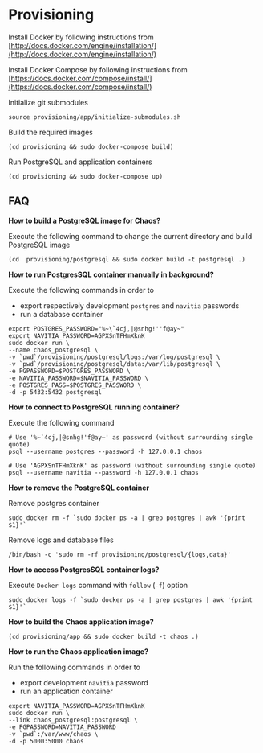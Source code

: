 # Provisioning

Install Docker by following instructions from [http://docs.docker.com/engine/installation/](http://docs.docker.com/engine/installation/)

Install Docker Compose by following instructions from [https://docs.docker.com/compose/install/](https://docs.docker.com/compose/install/)

Initialize git submodules

```
source provisioning/app/initialize-submodules.sh
```

Build the required images

```
(cd provisioning && sudo docker-compose build)
```

Run PostgreSQL and application containers

```
(cd provisioning && sudo docker-compose up)
```

## FAQ

**How to build a PostgreSQL image for Chaos?**

Execute the following command to change the current directory and build PostgreSQL image

```
(cd  provisioning/postgresql && sudo docker build -t postgresql .)
```

**How to run PostgresSQL container manually in background?**

Execute the following commands in order to
 * export respectively development `postgres` and `navitia` passwords
 * run a database container

```
export POSTGRES_PASSWORD="%~\`4cj,|@snhg!''f@ay~"
export NAVITIA_PASSWORD=AGPXSnTFHmXknK
sudo docker run \
--name chaos_postgresql \
-v `pwd`/provisioning/postgresql/logs:/var/log/postgresql \
-v `pwd`/provisioning/postgresql/data:/var/lib/postgresql \
-e PGPASSWORD=$POSTGRES_PASSWORD \
-e NAVITIA_PASSWORD=$NAVITIA_PASSWORD \
-e POSTGRES_PASS=$POSTGRES_PASSWORD \
-d -p 5432:5432 postgresql
```

**How to connect to PostgreSQL running container?**

Execute the following command

```
# Use '%~`4cj,|@snhg!'f@ay~' as password (without surrounding single quote)
psql --username postgres --password -h 127.0.0.1 chaos
```

```
# Use 'AGPXSnTFHmXknK' as password (without surrounding single quote)
psql --username navitia --password -h 127.0.0.1 chaos
```

**How to remove the PostgreSQL container**

Remove postgres container

```
sudo docker rm -f `sudo docker ps -a | grep postgres | awk '{print $1}'`
```

Remove logs and database files

```
/bin/bash -c 'sudo rm -rf provisioning/postgresql/{logs,data}'
```

**How to access PostgresSQL container logs?**

Execute `Docker logs` command with `follow` (`-f`) option

```
sudo docker logs -f `sudo docker ps -a | grep postgres | awk '{print $1}'`
```

**How to build the Chaos application image?**

```
(cd provisioning/app && sudo docker build -t chaos .)
```

**How to run the Chaos application image?**

Run the following commands in order to
 * export development `navitia` password
 * run an application container

```
export NAVITIA_PASSWORD=AGPXSnTFHmXknK
sudo docker run \
--link chaos_postgresql:postgresql \
-e PGPASSWORD=NAVITIA_PASSWORD
-v `pwd`:/var/www/chaos \
-d -p 5000:5000 chaos
```


